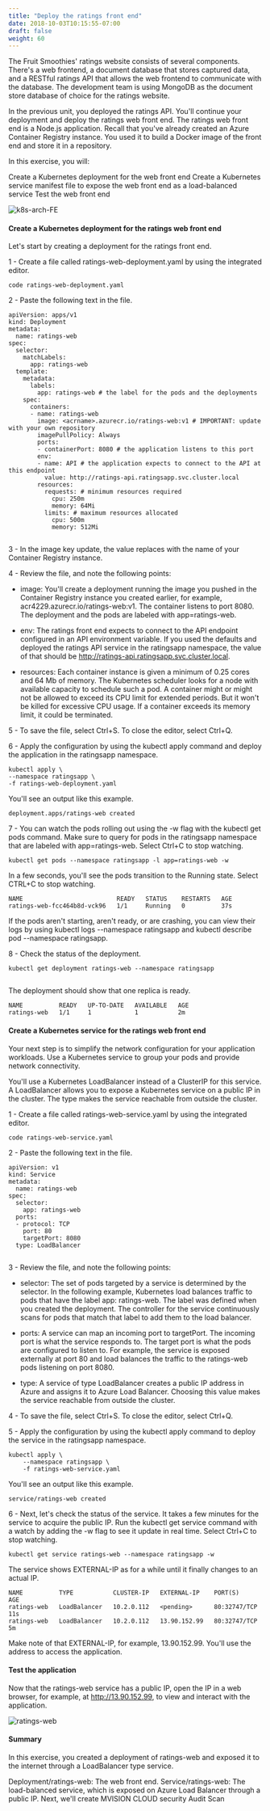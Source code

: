 ```yaml
---
title: "Deploy the ratings front end"
date: 2018-10-03T10:15:55-07:00
draft: false
weight: 60
---
```


The Fruit Smoothies' ratings website consists of several components. There's a web frontend, a document database that stores captured data, and a RESTful ratings API that allows the web frontend to communicate with the database. The development team is using MongoDB as the document store database of choice for the ratings website.

In the previous unit, you deployed the ratings API. You'll continue your deployment and deploy the ratings web front end. The ratings web front end is a Node.js application. Recall that you've already created an Azure Container Registry instance. You used it to build a Docker image of the front end and store it in a repository.

In this exercise, you will:

Create a Kubernetes deployment for the web front end
Create a Kubernetes service manifest file to expose the web front end as a load-balanced service
Test the web front end

![k8s-arch-FE](/images/mfe/k8s-arch-FE.svg?classes=border,shadow)

#### Create a Kubernetes deployment for the ratings web front end

Let's start by creating a deployment for the ratings front end.

1 - Create a file called ratings-web-deployment.yaml by using the integrated editor.

```
code ratings-web-deployment.yaml

```

2 - Paste the following text in the file.

```
apiVersion: apps/v1
kind: Deployment
metadata:
  name: ratings-web
spec:
  selector:
    matchLabels:
      app: ratings-web
  template:
    metadata:
      labels:
        app: ratings-web # the label for the pods and the deployments
    spec:
      containers:
      - name: ratings-web
        image: <acrname>.azurecr.io/ratings-web:v1 # IMPORTANT: update with your own repository
        imagePullPolicy: Always
        ports:
        - containerPort: 8080 # the application listens to this port
        env:
        - name: API # the application expects to connect to the API at this endpoint
          value: http://ratings-api.ratingsapp.svc.cluster.local
        resources:
          requests: # minimum resources required
            cpu: 250m
            memory: 64Mi
          limits: # maximum resources allocated
            cpu: 500m
            memory: 512Mi
            
 ```
 
 3 - In the image key update, the value replaces <acrname> with the name of your Container Registry instance.
 
 4 - Review the file, and note the following points:
 
- image: You'll create a deployment running the image you pushed in the Container Registry instance you created earlier, for example, acr4229.azurecr.io/ratings-web:v1. The container listens to port 8080. The deployment and the pods are labeled with app=ratings-web.

- env: The ratings front end expects to connect to the API endpoint configured in an API environment variable. If you used the defaults and deployed the ratings API service in the ratingsapp namespace, the value of that should be http://ratings-api.ratingsapp.svc.cluster.local.

- resources: Each container instance is given a minimum of 0.25 cores and 64 Mb of memory. The Kubernetes scheduler looks for a node with available capacity to schedule such a pod. A container might or might not be allowed to exceed its CPU limit for extended periods. But it won't be killed for excessive CPU usage. If a container exceeds its memory limit, it could be terminated.

5 - To save the file, select Ctrl+S. To close the editor, select Ctrl+Q.

6 - Apply the configuration by using the kubectl apply command and deploy the application in the ratingsapp namespace.

 ```
kubectl apply \
--namespace ratingsapp \
-f ratings-web-deployment.yaml

 ```
 
 You'll see an output like this example.
 
  ```
 deployment.apps/ratings-web created
 
  ```
  
 7 - You can watch the pods rolling out using the -w flag with the kubectl get pods command. Make sure to query for pods in the ratingsapp namespace that are labeled with app=ratings-web. Select Ctrl+C to stop watching.
 
 
  ```
 kubectl get pods --namespace ratingsapp -l app=ratings-web -w
 
  ```
  
  In a few seconds, you'll see the pods transition to the Running state. Select CTRL+C to stop watching.
  
  ```
  NAME                          READY   STATUS    RESTARTS   AGE
ratings-web-fcc464b8d-vck96   1/1     Running   0          37s

  ```
  
  
If the pods aren't starting, aren't ready, or are crashing, you can view their logs by using kubectl logs <pod name> --namespace ratingsapp and kubectl describe pod <pod name> --namespace ratingsapp.
 
8 - Check the status of the deployment.


```
kubectl get deployment ratings-web --namespace ratingsapp
 
``` 

The deployment should show that one replica is ready.

``` 
NAME          READY   UP-TO-DATE   AVAILABLE   AGE
ratings-web   1/1     1            1           2m

``` 

#### Create a Kubernetes service for the ratings web front end

Your next step is to simplify the network configuration for your application workloads. Use a Kubernetes service to group your pods and provide network connectivity.

You'll use a Kubernetes LoadBalancer instead of a ClusterIP for this service. A LoadBalancer allows you to expose a Kubernetes service on a public IP in the cluster. The type makes the service reachable from outside the cluster.

1 - Create a file called ratings-web-service.yaml by using the integrated editor.

``` 
code ratings-web-service.yaml

``` 
2 - Paste the following text in the file.

``` 
apiVersion: v1
kind: Service
metadata:
  name: ratings-web
spec:
  selector:
    app: ratings-web
  ports:
  - protocol: TCP
    port: 80
    targetPort: 8080
  type: LoadBalancer
  
 ```
 
 3 - Review the file, and note the following points:
 
- selector: The set of pods targeted by a service is determined by the selector. In the following example, Kubernetes load balances traffic to pods that have the label app: ratings-web. The label was defined when you created the deployment. The controller for the service continuously scans for pods that match that label to add them to the load balancer.

- ports: A service can map an incoming port to targetPort. The incoming port is what the service responds to. The target port is what the pods are configured to listen to. For example, the service is exposed externally at port 80 and load balances the traffic to the ratings-web pods listening on port 8080.

- type: A service of type LoadBalancer creates a public IP address in Azure and assigns it to Azure Load Balancer. Choosing this value makes the service reachable from outside the cluster.

4 - To save the file, select Ctrl+S. To close the editor, select Ctrl+Q.

5 - Apply the configuration by using the kubectl apply command to deploy the service in the ratingsapp namespace.

```
kubectl apply \
    --namespace ratingsapp \
    -f ratings-web-service.yaml
```

You'll see an output like this example.

```
service/ratings-web created

```
6 - Next, let's check the status of the service. It takes a few minutes for the service to acquire the public IP. Run the kubectl get service command with a watch by adding the -w flag to see it update in real time. Select Ctrl+C to stop watching.

```
kubectl get service ratings-web --namespace ratingsapp -w

```
The service shows EXTERNAL-IP as <pending> for a while until it finally changes to an actual IP.
 
``` 
NAME          TYPE           CLUSTER-IP   EXTERNAL-IP    PORT(S)         AGE
ratings-web   LoadBalancer   10.2.0.112   <pending>      80:32747/TCP    11s
ratings-web   LoadBalancer   10.2.0.112   13.90.152.99   80:32747/TCP    5m

```

Make note of that EXTERNAL-IP, for example, 13.90.152.99. You'll use the address to access the application.

#### Test the application

Now that the ratings-web service has a public IP, open the IP in a web browser, for example, at http://13.90.152.99, to view and interact with the application.

![ratings-web](/images/mfe/ratings-web.png?classes=border,shadow)

#### Summary

In this exercise, you created a deployment of ratings-web and exposed it to the internet through a LoadBalancer type service.

Deployment/ratings-web: The web front end.
Service/ratings-web: The load-balanced service, which is exposed on Azure Load Balancer through a public IP.
Next, we'll create MVISION CLOUD security Audit Scan
